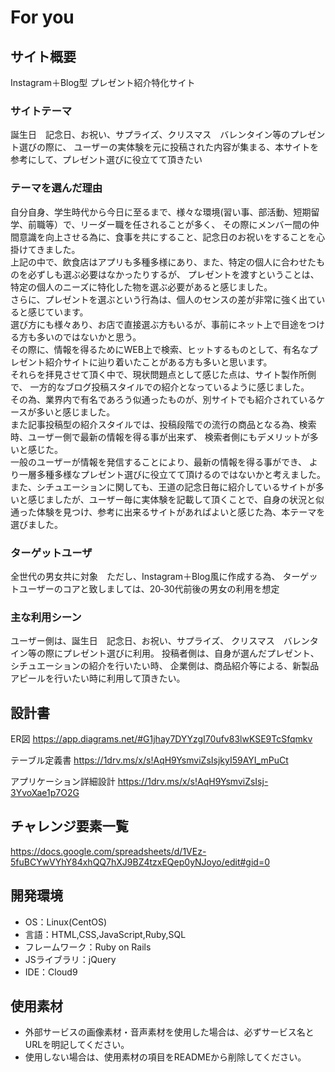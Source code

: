 # For you

## サイト概要
Instagram＋Blog型 プレゼント紹介特化サイト

### サイトテーマ

誕生日　記念日、お祝い、サプライズ、クリスマス　バレンタイン等のプレゼント選びの際に、
ユーザーの実体験を元に投稿された内容が集まる、本サイトを参考にして、プレゼント選びに役立てて頂きたい

### テーマを選んだ理由

自分自身、学生時代から今日に至るまで、様々な環境(習い事、部活動、短期留学、前職等）で、リーダー職を任されることが多く、
その際にメンバー間の仲間意識を向上させる為に、食事を共にすること、記念日のお祝いをすることを心掛けてきました。<br>
上記の中で、飲食店はアプリも多種多様にあり、また、特定の個人に合わせたものを必ずしも選ぶ必要はなかったりするが、
プレゼントを渡すということは、特定の個人のニーズに特化した物を選ぶ必要があると感じました。<br>
さらに、プレゼントを選ぶという行為は、個人のセンスの差が非常に強く出ていると感じています。<br>
選び方にも様々あり、お店で直接選ぶ方もいるが、事前にネット上で目途をつける方も多いのではないかと思う。<br>
その際に、情報を得るためにWEB上で検索、ヒットするものとして、有名なプレゼント紹介サイトに辿り着いたことがある方も多いと思います。<br>
それらを拝見させて頂く中で、現状問題点として感じた点は、サイト製作所側で、
一方的なブログ投稿スタイルでの紹介となっているように感じました。<br>
その為、業界内で有名であろう似通ったものが、別サイトでも紹介されているケースが多いと感じました。<br>
また記事投稿型の紹介スタイルでは、投稿段階での流行の商品となる為、検索時、ユーザー側で最新の情報を得る事が出来ず、
検索者側にもデメリットが多いと感じた。<br>
一般のユーザーが情報を発信することにより、最新の情報を得る事ができ、
より一層多種多様なプレゼント選びに役立てて頂けるのではないかと考えました。<br>
また、シチュエーションに関しても、王道の記念日毎に紹介しているサイトが多いと感じましたが、ユーザー毎に実体験を記載して頂くことで、自身の状況と似通った体験を見つけ、参考に出来るサイトがあればよいと感じた為、本テーマを選びました。

### ターゲットユーザ

全世代の男女共に対象　ただし、Instagram＋Blog風に作成する為、
ターゲットユーザーのコアと致しましては、20‐30代前後の男女の利用を想定

### 主な利用シーン

ユーザー側は、誕生日　記念日、お祝い、サプライズ、
クリスマス　バレンタイン等の際にプレゼント選びに利用。
投稿者側は、自身が選んだプレゼント、シチュエーションの紹介を行いたい時、
企業側は、商品紹介等による、新製品アピールを行いたい時に利用して頂きたい。

## 設計書
ER図
<https://app.diagrams.net/#G1jhay7DYYzgI70ufv83lwKSE9TcSfqmkv>

テーブル定義書
<https://1drv.ms/x/s!AqH9YsmviZsIsjkyI59AYI_mPuCt>

アプリケーション詳細設計
<https://1drv.ms/x/s!AqH9YsmviZsIsj-3YvoXae1p7O2G>

## チャレンジ要素一覧

<https://docs.google.com/spreadsheets/d/1VEz-5fuBCYwVYhY84xhQQ7hXJ9BZ4tzxEQep0yNJoyo/edit#gid=0>

## 開発環境
- OS：Linux(CentOS)
- 言語：HTML,CSS,JavaScript,Ruby,SQL
- フレームワーク：Ruby on Rails
- JSライブラリ：jQuery
- IDE：Cloud9

## 使用素材
- 外部サービスの画像素材・音声素材を使用した場合は、必ずサービス名とURLを明記してください。
- 使用しない場合は、使用素材の項目をREADMEから削除してください。

